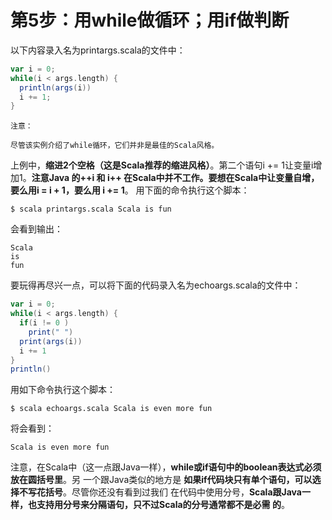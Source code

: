 第5步：用while做循环；用if做判断
================================================================================
以下内容录入名为printargs.scala的文件中：
```scala
var i = 0;
while(i < args.length) {
  println(args(i))
  i += 1;
}
```
```
注意：

尽管该实例介绍了while循环，它们并非是最佳的Scala风格。
```
上例中，**缩进2个空格（这是Scala推荐的缩进风格）**。第二个语句i += 1让变量i增加1。**注意Java
的++i 和 i++ 在Scala中并不工作。要想在Scala中让变量自增，要么用i = i + 1，要么用 i += 1**。
用下面的命令执行这个脚本：
```shell
$ scala printargs.scala Scala is fun
```
会看到输出：
```
Scala
is
fun
```
要玩得再尽兴一点，可以将下面的代码录入名为echoargs.scala的文件中：
```scala
var i = 0;
while(i < args.length) {
  if(i != 0 )
    print(" ")
  print(args(i))
  i += 1
}
println()
```
用如下命令执行这个脚本：
```shell
$ scala echoargs.scala Scala is even more fun
```
将会看到：
```
Scala is even more fun
```
注意，在Scala中（这一点跟Java一样），**while或if语句中的boolean表达式必须放在圆括号里**。另
一个跟Java类似的地方是 **如果if代码块只有单个语句，可以选择不写花括号**。尽管你还没有看到过我们
在代码中使用分号，**Scala跟Java一样，也支持用分号来分隔语句，只不过Scala的分号通常都不是必需
的**。
